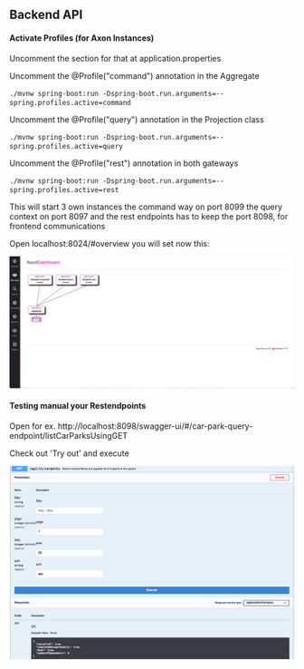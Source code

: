 ## Backend API

#### Activate Profiles (for Axon Instances)

Uncomment the section for that at application.properties

Uncomment the @Profile("command") annotation in the Aggregate

```
./mvnw spring-boot:run -Dspring-boot.run.arguments=--spring.profiles.active=command
```

Uncomment the @Profile("query") annotation in the Projection class

```
./mvnw spring-boot:run -Dspring-boot.run.arguments=--spring.profiles.active=query
```

Uncomment the @Profile("rest") annotation in both gateways

```
./mvnw spring-boot:run -Dspring-boot.run.arguments=--spring.profiles.active=rest
```

This will start 3 own instances the command way on port 8099 the query context on port 8097
and the rest endpoints has to keep the port 8098, for frontend communications

Open localhost:8024/#overview you will set now this:

![Axon with 3 profiles](docs/axon.png)

#### Testing manual your Restendpoints

Open for ex. http://localhost:8098/swagger-ui/#/car-park-query-endpoint/listCarParksUsingGET

Check out 'Try out' and execute

![Swagger Rest UI Testing](docs/swagger.png)
